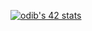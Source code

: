 [![odib's 42 stats](https://badge.mediaplus.ma/darkblue/odib?UM6P=off)](https://github.com/OMAR_DIB)

